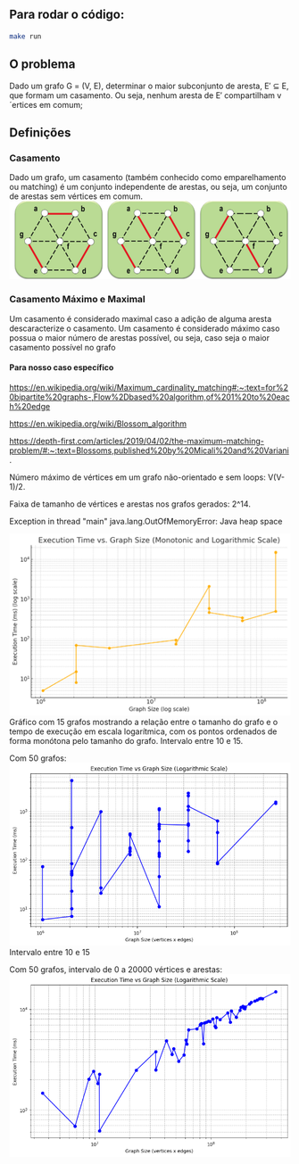 ## Para rodar o código:
```bash
make run
```

## O problema

Dado um grafo G = (V, E), determinar o maior subconjunto de aresta, E′ ⊆ E,
que formam um casamento. Ou seja, nenhum aresta de E′
compartilham v´ertices
em comum;

## Definições

### Casamento
Dado um grafo, um casamento (também conhecido como emparelhamento ou
matching) é um conjunto independente de arestas, ou seja, um conjunto de
arestas sem vértices em comum.
![alt text](image.png)

### Casamento Máximo e Maximal
Um casamento é considerado maximal caso a adição de alguma aresta
descaracterize o casamento.
Um casamento é considerado máximo caso possua o maior número de arestas
possível, ou seja, caso seja o maior casamento possível no grafo


#### Para nosso caso específico
https://en.wikipedia.org/wiki/Maximum_cardinality_matching#:~:text=for%20bipartite%20graphs-,Flow%2Dbased%20algorithm,of%201%20to%20each%20edge

https://en.wikipedia.org/wiki/Blossom_algorithm

https://depth-first.com/articles/2019/04/02/the-maximum-matching-problem/#:~:text=Blossoms,published%20by%20Micali%20and%20Variani.

Número máximo de vértices em um grafo não-orientado e sem loops: V(V-1)/2.

Faixa de tamanho de vértices e arestas nos grafos gerados: 2^14.

Exception in thread "main" java.lang.OutOfMemoryError: Java heap space

![alt text](grafico.png)
Gráfico com 15 grafos mostrando a relação entre o tamanho do grafo e o tempo de execução em escala logarítmica, com os pontos ordenados de forma monótona pelo tamanho do grafo. Intervalo entre 10 e 15.

Com 50 grafos:
![alt text](image-1.png)
Intervalo entre 10 e 15

Com 50 grafos, intervalo de 0 a 20000 vértices e arestas:
![alt text](image-2.png)
